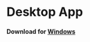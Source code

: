 # Desktop App
  #### Download for [Windows](https://github.com/ARSSHEIKH/todo-app/raw/master/todo-app-js-v1.0.1/desktop-app/Download%20Desktop%20App/win/TodoApp-win32-ia32.rar)
    
